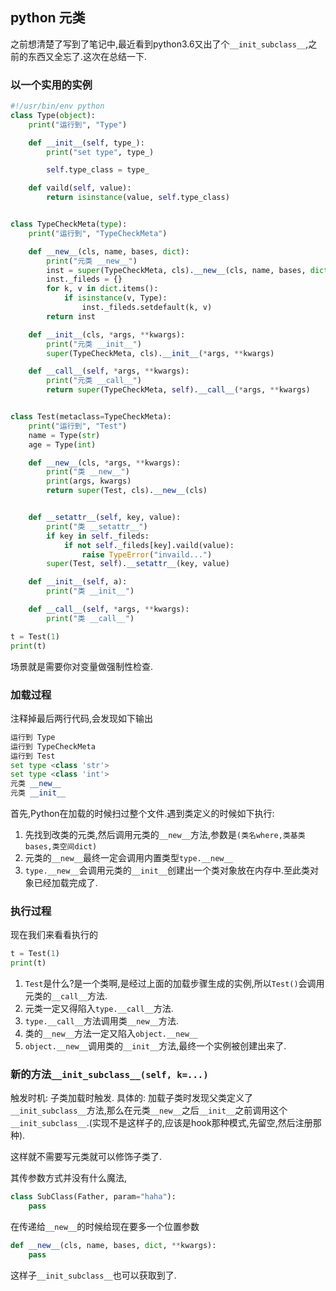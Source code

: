 ## python 元类

之前想清楚了写到了笔记中,最近看到python3.6又出了个`__init_subclass__`,之前的东西又全忘了.这次在总结一下.

### 以一个实用的实例

```python
#!/usr/bin/env python
class Type(object):
    print("运行到", "Type")

    def __init__(self, type_):
        print("set type", type_)

        self.type_class = type_

    def vaild(self, value):
        return isinstance(value, self.type_class)


class TypeCheckMeta(type):
    print("运行到", "TypeCheckMeta")

    def __new__(cls, name, bases, dict):
        print("元类 __new__")
        inst = super(TypeCheckMeta, cls).__new__(cls, name, bases, dict)
        inst._fileds = {}
        for k, v in dict.items():
            if isinstance(v, Type):
                inst._fileds.setdefault(k, v)
        return inst

    def __init__(cls, *args, **kwargs):
        print("元类 __init__")
        super(TypeCheckMeta, cls).__init__(*args, **kwargs)

    def __call__(self, *args, **kwargs):
        print("元类 __call__")
        return super(TypeCheckMeta, self).__call__(*args, **kwargs)


class Test(metaclass=TypeCheckMeta):
    print("运行到", "Test")
    name = Type(str)
    age = Type(int)

    def __new__(cls, *args, **kwargs):
        print("类 __new__")
        print(args, kwargs)
        return super(Test, cls).__new__(cls)


    def __setattr__(self, key, value):
        print("类 __setattr__")
        if key in self._fileds:
            if not self._fileds[key].vaild(value):
                raise TypeError("invaild...")
        super(Test, self).__setattr__(key, value)

    def __init__(self, a):
        print("类 __init__")

    def __call__(self, *args, **kwargs):
        print("类 __call__")

t = Test(1)
print(t)
```
场景就是需要你对变量做强制性检查.

### 加载过程  
注释掉最后两行代码,会发现如下输出  

```python
运行到 Type
运行到 TypeCheckMeta
运行到 Test
set type <class 'str'>
set type <class 'int'>
元类 __new__
元类 __init__
```

首先,Python在加载的时候扫过整个文件.遇到类定义的时候如下执行:

1. 先找到改类的元类,然后调用元类的`__new__`方法,参数是`(类名where,类基类bases,类空间dict)`
2. 元类的`__new__`最终一定会调用内置类型`type.__new__`
3. `type.__new__`会调用元类的`__init__`创建出一个类对象放在内存中.至此类对象已经加载完成了.


### 执行过程  
现在我们来看看执行的  

```python
t = Test(1)
print(t)
```

1. `Test`是什么?是一个类啊,是经过上面的加载步骤生成的实例,所以`Test()`会调用元类的`__call__`方法.
2. 元类一定又得陷入`type.__call__`方法.
3. `type.__call__`方法调用类`__new__`方法.
4. 类的`__new__`方法一定又陷入`object.__new__`
5. `object.__new__`调用类的`__init__`方法,最终一个实例被创建出来了.

### 新的方法`__init_subclass__(self, k=...)`  

触发时机: 子类加载时触发.
具体的: 加载子类时发现父类定义了`__init_subclass__`方法,那么在元类`__new__`之后`__init__`之前调用这个`__init_subclass__`.(实现不是这样子的,应该是hook那种模式,先留空,然后注册那种).

这样就不需要写元类就可以修饰子类了.  

其传参数方式并没有什么魔法,

```python
class SubClass(Father, param="haha"):
    pass
```  

在传递给`__new__`的时候给现在要多一个位置参数


```python
def __new__(cls, name, bases, dict, **kwargs):
    pass
```

这样子`__init_subclass__`也可以获取到了.
